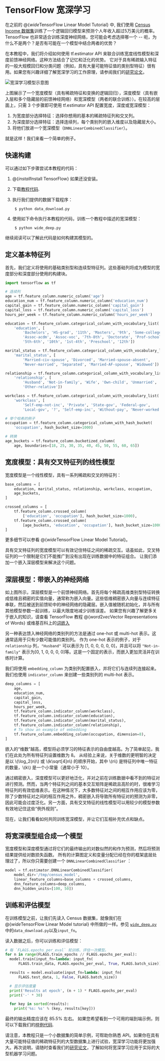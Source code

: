# TensorFlow 宽深学习

在之前的 @{$wide$TensorFlow Linear Model Tutorial} 中, 我们使用 [Census Income 数据集](https://archive.ics.uci.edu/ml/datasets/Census+Income)训练了一个逻辑回归模型来预测个人年收入超过5万美元的概率。TensorFlow 也非常适合训练深度神经网络，您可能会考虑选择哪一个 -- 呃，为什么不是两个？是否有可能在一个模型中结合两者的优势？

在本教程中，我们将介绍如何使用 tf.estimator API 来联合训练宽度线性模型和深度前馈神经网络。这种方法结合了记忆和泛化的优势。 它对于具有稀疏输入特征的一般大规模回归和分类问题（例如，具有大量可能特征值的类别型特征）很有用。如果您有兴趣详细了解宽深学习的工作原理，请参阅我们的[研究论文](https://arxiv.org/abs/1606.07792)。

![宽深学习模型示意图](https://www.tensorflow.org/images/wide_n_deep.svg "Wide & Deep")

上图展示了一个宽度模型（具有稀疏特征和变换的逻辑回归），深度模型（具有嵌入层和多个隐藏层的前馈神经网络）和宽深模型（两者的联合训练））。在较高的层面上，只需 3 个步骤即可使用 tf.estimator API 配置宽度，深度或宽深模型：

1.  为宽度部分选择特征：选择你想用的基本的稀疏特征列和交叉列。
2.  为深度部分选择特征：选择连续列，每个类别列的嵌入维度以及隐藏层大小。
3.  将他们放进一个宽深模型（`DNNLinearCombinedClassifier`）。

就是这样！我们来看一个简单的例子。

## 快速构建

可以通过如下步骤尝试本教程的代码：

1. @{$install$Install TensorFlow} 如果还没安装。
2. 下载[教程代码](https://github.com/tensorflow/models/tree/master/official/wide_deep/).
3. 执行我们提供的数据下载程序：

        $ python data_download.py

4. 使用如下命令执行本教程的代码，训练一个教程中描述的宽深模型：

        $ python wide_deep.py

继续阅读可以了解此代码是如何构建其模型的。


## 定义基本特征列

首先，我们定义将使用的基础类别型和连续型特征列。这些基础列将成为模型的宽度部分和深度部分使用的构建块。

```python
import tensorflow as tf

# 连续列
age = tf.feature_column.numeric_column('age')
education_num = tf.feature_column.numeric_column('education_num')
capital_gain = tf.feature_column.numeric_column('capital_gain')
capital_loss = tf.feature_column.numeric_column('capital_loss')
hours_per_week = tf.feature_column.numeric_column('hours_per_week')

education = tf.feature_column.categorical_column_with_vocabulary_list(
    'education', [
        'Bachelors', 'HS-grad', '11th', 'Masters', '9th', 'Some-college',
        'Assoc-acdm', 'Assoc-voc', '7th-8th', 'Doctorate', 'Prof-school',
        '5th-6th', '10th', '1st-4th', 'Preschool', '12th'])

marital_status = tf.feature_column.categorical_column_with_vocabulary_list(
    'marital_status', [
        'Married-civ-spouse', 'Divorced', 'Married-spouse-absent',
        'Never-married', 'Separated', 'Married-AF-spouse', 'Widowed'])

relationship = tf.feature_column.categorical_column_with_vocabulary_list(
    'relationship', [
        'Husband', 'Not-in-family', 'Wife', 'Own-child', 'Unmarried',
        'Other-relative'])

workclass = tf.feature_column.categorical_column_with_vocabulary_list(
    'workclass', [
        'Self-emp-not-inc', 'Private', 'State-gov', 'Federal-gov',
        'Local-gov', '?', 'Self-emp-inc', 'Without-pay', 'Never-worked'])

# 举个哈希的例子
occupation = tf.feature_column.categorical_column_with_hash_bucket(
    'occupation', hash_bucket_size=1000)

# 转换
age_buckets = tf.feature_column.bucketized_column(
    age, boundaries=[18, 25, 30, 35, 40, 45, 50, 55, 60, 65])
```

## 宽度模型：具有交叉特征列的线性模型

宽度模型是一个线性模型，具有一系列稀疏和交叉的特征列：

```python
base_columns = [
    education, marital_status, relationship, workclass, occupation,
    age_buckets,
]

crossed_columns = [
    tf.feature_column.crossed_column(
        ['education', 'occupation'], hash_bucket_size=1000),
    tf.feature_column.crossed_column(
        [age_buckets, 'education', 'occupation'], hash_bucket_size=1000),
]
```

更多细节可以参看 @{$wide$TensorFlow Linear Model Tutorial}。

具有交叉特征列的宽度模型可以有效记住特征之间的稀疏交互。话虽如此，交叉特征列的一个限制是它们不能推广到没有出现在训练数据中的特征组合。 让我们添加一个嵌入深层模型来解决这个问题。

## 深层模型：带嵌入的神经网络

如上图所示，深层模型是一个前馈神经网络。首先将每个稀疏高维类别型特征转换成低维且稠密的实值向量，通常称为嵌入向量。这些低维稠密嵌入向量与连续特征串联，然后被送到前馈轮中的神经网络的隐藏层。嵌入值被随机初始化，并与所有其他模型参数一起训练，以最大限度地减少训练误差。 如果您有兴趣了解更多关于嵌入的知识，请查看 TensorFlow 教程 @{$word2vec$Vector Representations of Words} 或维基百科上的[词嵌入](https://en.wikipedia.org/wiki/Word_embedding)

另一种表达馈入神经网络的类别列的方法是通过 one-hot 或 multi-hot 表示。这通常适用于只有少数可能值的类别列。 作为 one-hot 表示的例子，对于 `relationship` 列，`"Husband"` 可以表示为 [1, 0, 0, 0, 0, 0]，并且可以将 `"Not-in-family"` 表示为[0, 1, 0, 0, 0, 0]等。这是一个固定的表示，而嵌入更加灵活并在训练时计算。

我们将使用 `embedding_column` 为类别列配置嵌入，并将它们与连续列连接起来。我们也使用 `indicator_column` 来创建一些类别列的 multi-hot 表示。

```python
deep_columns = [
    age,
    education_num,
    capital_gain,
    capital_loss,
    hours_per_week,
    tf.feature_column.indicator_column(workclass),
    tf.feature_column.indicator_column(education),
    tf.feature_column.indicator_column(marital_status),
    tf.feature_column.indicator_column(relationship),
    # To show an example of embedding
    tf.feature_column.embedding_column(occupation, dimension=8),
]
```

嵌入的“维数”越高，模型将必须学习的特征表示的自由度越高。为了简单起见，我们在此处为所有特征列设置维数为 8。 从经验上来说，关于维数的更明智的决定是以 \\(\log_2(n)\\) 或 \\(k\sqrt[4]n\\) 的顺序开始，其中 \\(n\\) 是特征列中唯一特征的数量，\\(k\\) 是一个小常量（通常小于 10）。

通过稠密嵌入，深度模型可以更好地泛化，并对之前在训练数据中看不到的特征对进行预测。然而，当两个特征列之间的基本交互矩阵是稀疏且高阶的时，很难学习特征列的有效低维表示。在这种情况下，大多数特征对之间的相互作用应该为零，除了少数特征对之间的相互作用之外，稠密嵌入将导致所有特征对的预测为非零，因此可能会过度泛化。另一方面，具有交叉特征的线性模型可以用较少的模型参数有效地记住这些“例外规则”。

现在，让我们看看如何共同训练宽深模型，并让它们互相补充优点和缺点。

## 将宽深模型组合成一个模型

宽度模型和深度模型通过将它们的最终输出的对数似然的和作为预测，然后将预测结果提供给对数损失函数。 所有的计算图定义和变量分配已经在你的框架底层处理过了，所以你只需要创建一个 `DNNLinearCombinedClassifier` ：

```python
model = tf.estimator.DNNLinearCombinedClassifier(
    model_dir='/tmp/census_model',
    linear_feature_columns=base_columns + crossed_columns,
    dnn_feature_columns=deep_columns,
    dnn_hidden_units=[100, 50])
```

## 训练和评估模型

在训练模型之前，让我们先读入 Census 数据集，就像我们在 @{$wide$TensorFlow Linear Model tutorial} 中所做的一样。参见 [`wide_deep.py`](https://github.com/tensorflow/models/tree/master/official/wide_deep/wide_deep.py) 中的`data_download.py`以及`input_fn`。

读入数据之后，你可以训练和评估模型：

```python
# 每 `FLAGS.epochs_per_eval` 轮训练、评估一次模型。
for n in range(FLAGS.train_epochs // FLAGS.epochs_per_eval):
  model.train(input_fn=lambda: input_fn(
      FLAGS.train_data, FLAGS.epochs_per_eval, True, FLAGS.batch_size))

  results = model.evaluate(input_fn=lambda: input_fn(
      FLAGS.test_data, 1, False, FLAGS.batch_size))

  # 显示评估度量
  print('Results at epoch', (n + 1) * FLAGS.epochs_per_eval)
  print('-' * 30)

  for key in sorted(results):
    print('%s: %s' % (key, results[key]))
```

最终的输出精度应该在 85.5% 左右。 如果您希望看到一个可用的端到端示例，则可以下载我们的[样例代码](https://github.com/tensorflow/models/tree/master/official/wide_deep/wide_deep.py).

请注意，本教程只是一个小数据集的简单示例，可帮助你熟悉 API。如果你在具有大量可能特征值的稀疏特征列的大型数据集上进行试验，宽深学习功能将更加强大。再次说明，请随时查看我们的[研究论文](https://arxiv.org/abs/1606.07792)，了解如何将宽深学习应用于实际的大型机器学习问题。
